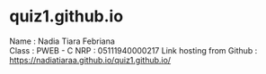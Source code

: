 # quiz1.github.io

Name : Nadia Tiara Febriana \
Class : PWEB - C
NRP : 05111940000217
Link hosting from Github : https://nadiatiaraa.github.io/quiz1.github.io/
